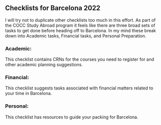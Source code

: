 ## Checklists for Barcelona 2022

I will try not to duplicate other checklists too much in this effort. As part of the COCC Study Abroad program it feels like there are three broad sets of tasks to get done before heading off to Barcelona. In my mind these break down into Academic tasks, Financial tasks, and Personal Preparation. 

### Academic:

This checklist contains CRNs for the courses you need to register for and other academic planning suggestions.

### Financial:

This checklist suggests tasks associated with financial matters related to your time in Barcelona.

### Personal:

This checklist has resources to guide your packing for Barcelona.